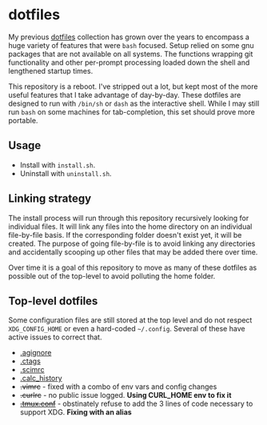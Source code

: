 # dotfiles

My previous [dotfiles](https://github.com/jamestomasino/dotfiles) collection has grown over the years to encompass a huge variety of features that were `bash` focused. Setup relied on some gnu packages that are not available on all systems. The functions wrapping git functionality and other per-prompt processing loaded down the shell and lengthened startup times.

This repository is a reboot. I've stripped out a lot, but kept most of the more useful features that I take advantage of day-by-day. These dotfiles are designed to run with `/bin/sh` or `dash` as the interactive shell. While I may still run `bash` on some machines for tab-completion, this set should prove more portable.

## Usage

* Install with `install.sh`.
* Uninstall with `uninstall.sh`.

## Linking strategy

The install process will run through this repository recursively looking for individual files. It will link any files into the home directory on an individual file-by-file basis. If the corresponding folder doesn't exist yet, it will be created. The purpose of going file-by-file is to avoid linking any directories and accidentally scooping up other files that may be added there over time.

Over time it is a goal of this repository to move as many of these dotfiles as possible out of the top-level to avoid polluting the home folder.

## Top-level dotfiles

Some configuration files are still stored at the top level and do not respect `XDG_CONFIG_HOME` or even a hard-coded `~/.config`. Several of these have active issues to correct that.

- [.agignore](https://github.com/ggreer/the_silver_searcher/issues/1020)
- [.ctags](https://github.com/universal-ctags/ctags/issues/89)
- [.scimrc](https://github.com/andmarti1424/sc-im/issues/358)
- [.calc_history](https://github.com/lcn2/calc/issues/9)
- ~~.vimrc~~ - fixed with a combo of env vars and config changes
- ~~.curlrc~~ - no public issue logged. **Using CURL_HOME env to fix it**
- [~~.tmux.conf~~](https://github.com/tmux/tmux/issues/142) - obstinately refuse to add the 3 lines of code necessary to support XDG. **Fixing with an alias**

